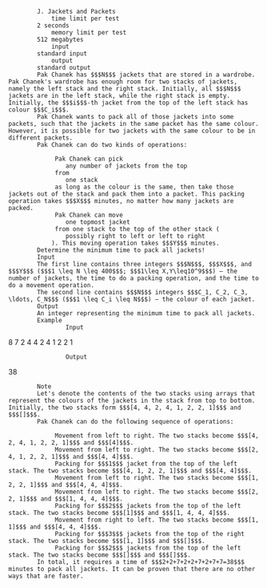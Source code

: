 			J. Jackets and Packets
				time limit per test
			2 seconds
				memory limit per test
			512 megabytes
				input
			standard input
				output
			standard output
			Pak Chanek has $$$N$$$ jackets that are stored in a wardrobe. Pak Chanek's wardrobe has enough room for two stacks of jackets, namely the left stack and the right stack. Initially, all $$$N$$$ jackets are in the left stack, while the right stack is empty. Initially, the $$$i$$$-th jacket from the top of the left stack has colour $$$C_i$$$.
			Pak Chanek wants to pack all of those jackets into some packets, such that the jackets in the same packet has the same colour. However, it is possible for two jackets with the same colour to be in different packets.
			Pak Chanek can do two kinds of operations: 
			 
				 Pak Chanek can pick 
					any number of jackets from the top
				 from 
					one stack
				 as long as the colour is the same, then take those jackets out of the stack and pack them into a packet. This packing operation takes $$$X$$$ minutes, no matter how many jackets are packed. 
				 Pak Chanek can move 
					one topmost jacket
				 from one stack to the top of the other stack (
					possibly right to left or left to right
				). This moving operation takes $$$Y$$$ minutes. 
			Determine the minimum time to pack all jackets!
			Input
			The first line contains three integers $$$N$$$, $$$X$$$, and $$$Y$$$ ($$$1 \leq N \leq 400$$$; $$$1\leq X,Y\leq10^9$$$) — the number of jackets, the time to do a packing operation, and the time to do a movement operation.
			The second line contains $$$N$$$ integers $$$C_1, C_2, C_3, \ldots, C_N$$$ ($$$1 \leq C_i \leq N$$$) — the colour of each jacket.
			Output
			An integer representing the minimum time to pack all jackets.
			Example
					Input
					
8 7 2
4 4 2 4 1 2 2 1

					Output
					
38

			Note
			Let's denote the contents of the two stacks using arrays that represent the colours of the jackets in the stack from top to bottom. Initially, the two stacks form $$$[4, 4, 2, 4, 1, 2, 2, 1]$$$ and $$$[]$$$.
			Pak Chanek can do the following sequence of operations: 
			 
				 Movement from left to right. The two stacks become $$$[4, 2, 4, 1, 2, 2, 1]$$$ and $$$[4]$$$. 
				 Movement from left to right. The two stacks become $$$[2, 4, 1, 2, 2, 1]$$$ and $$$[4, 4]$$$. 
				 Packing for $$$1$$$ jacket from the top of the left stack. The two stacks become $$$[4, 1, 2, 2, 1]$$$ and $$$[4, 4]$$$. 
				 Movement from left to right. The two stacks become $$$[1, 2, 2, 1]$$$ and $$$[4, 4, 4]$$$. 
				 Movement from left to right. The two stacks become $$$[2, 2, 1]$$$ and $$$[1, 4, 4, 4]$$$. 
				 Packing for $$$2$$$ jackets from the top of the left stack. The two stacks become $$$[1]$$$ and $$$[1, 4, 4, 4]$$$. 
				 Movement from right to left. The two stacks become $$$[1, 1]$$$ and $$$[4, 4, 4]$$$. 
				 Packing for $$$3$$$ jackets from the top of the right stack. The two stacks become $$$[1, 1]$$$ and $$$[]$$$. 
				 Packing for $$$2$$$ jackets from the top of the left stack. The two stacks become $$$[]$$$ and $$$[]$$$. 
			In total, it requires a time of $$$2+2+7+2+2+7+2+7+7=38$$$ minutes to pack all jackets. It can be proven that there are no other ways that are faster.
